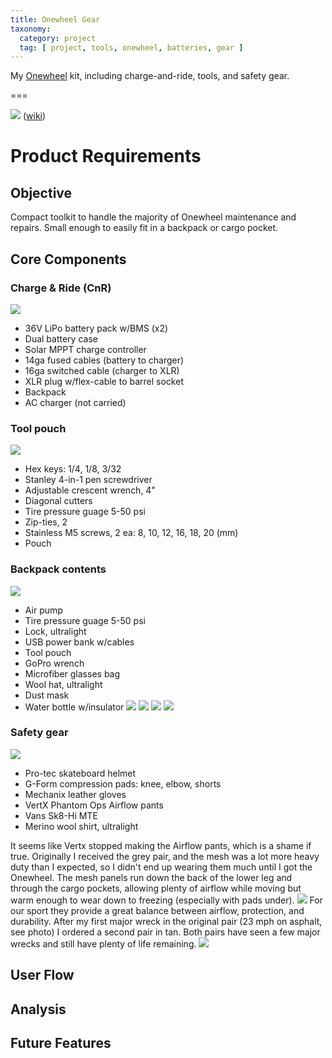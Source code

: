 ```yaml
---
title: Onewheel Gear
taxonomy:
  category: project
  tag: [ project, tools, onewheel, batteries, gear ]
---
```


My [Onewheel](https://onewheel.com) kit, including charge-and-ride, tools, and safety gear. 

===

![](01-onewheel-gear.jpg)
([wiki](http://onewheel.wiki))
# Product Requirements

## Objective
Compact toolkit to handle the majority of Onewheel maintenance and repairs. Small enough to easily fit in a backpack or cargo pocket.

## Core Components

### Charge & Ride (CnR)
![](backpack-cnr.jpg)
- 36V LiPo battery pack w/BMS (x2)
- Dual battery case
- Solar MPPT charge controller
- 14ga fused cables (battery to charger)
- 16ga switched cable (charger to XLR)
- XLR plug w/flex-cable to barrel socket
- Backpack
- AC charger (not carried)

### Tool pouch
![](toolkit.jpg)
- Hex keys: 1/4, 1/8, 3/32
- Stanley 4-in-1 pen screwdriver
- Adjustable crescent wrench, 4"
- Diagonal cutters
- Tire pressure guage 5-50 psi
- Zip-ties, 2
- Stainless M5 screws, 2 ea: 8, 10, 12, 16, 18, 20 (mm)
- Pouch

### Backpack contents
![](backpack-gear.jpg)
- Air pump
- Tire pressure guage 5-50 psi
- Lock, ultralight
- USB power bank w/cables
- Tool pouch
- GoPro wrench
- Microfiber glasses bag
- Wool hat, ultralight
- Dust mask
- Water bottle w/insulator
![](backpack-inside.jpg)
![](backpack-top1.jpg)
![](backpack-top2.jpg)
![](backpack-weight.jpg)

### Safety gear
![](safety-gear.jpg)
- Pro-tec skateboard helmet
- G-Form compression pads: knee, elbow, shorts
- Mechanix leather gloves
- VertX Phantom Ops Airflow pants
- Vans Sk8-Hi MTE
- Merino wool shirt, ultralight

It seems like Vertx stopped making the Airflow pants, which is a shame if true. Originally I received the grey pair, and the mesh was a lot more heavy duty than I expected, so I didn't end up wearing them much until I got the Onewheel. The mesh panels run down the back of the lower leg and through the cargo pockets, allowing plenty of airflow while moving but warm enough to wear down to freezing (especially with pads under).
![](pants-mesh.jpg)
For our sport they provide a great balance between airflow, protection, and durability. After my first major wreck in the original pair (23 mph on asphalt, see photo) I ordered a second pair in tan. Both pairs have seen a few major wrecks and still have plenty of life remaining.
![](pants1.jpg)

## User Flow

## Analysis

## Future Features

